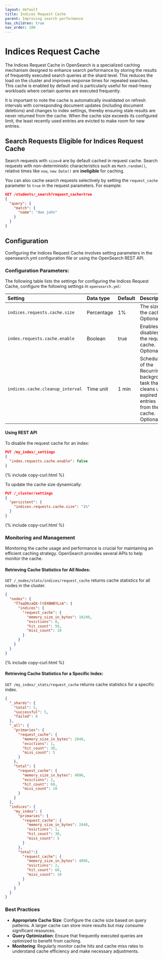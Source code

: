 ```yaml
---
layout: default
title: Indices Request Cache
parent: Improving search performance
has_children: true
nav_order: 100
---
```


# Indices Request Cache

The Indices Request Cache in OpenSearch is a specialized caching mechanism designed to enhance search performance by storing the results of frequently executed search queries at the shard level. This reduces the load on the cluster and improves response times for repeated searches. This cache is enabled by default and is particularly useful for read-heavy workloads where certain queries are executed frequently.

It is important to note the cache is automatically invalidated on refresh intervals with corresponding document updates (including document deletions) and changes to index settings, thereby ensuring stale results are never returned from the cache. When the cache size exceeds its configured limit, the least recently used entries are evicted to make room for new entries.

## Search Requests Eligible for Indices Request Cache
Search requests with `size=0` are by default cached in request cache. Search requests with non-deterministic characteristics such as `Math.random()`, relative times like `now`, `new Date()` are **ineligible** for caching.

You can also cache search requests selectively by setting the `request_cache` parameter to `true` in the request parameters. For example:
```json
GET /students/_search?request_cache=true
{
  "query": {
    "match": {
      "name": "doe john"
    }
  }
}
```

## Configuration
Configuring the Indices Request Cache involves setting parameters in the opensearch.yml configuration file or using the OpenSearch REST API.

### Configuration Parameters:

The following table lists the settings for configuring the Indices Request Cache, configure the following settings in `opensearch.yml`:

Setting | Data type  | Default | Description
:--- |:-----------|:--------| :---
`indices.requests.cache.size` | Percentage | 1%      | The size of the cache. Optional.
`index.requests.cache.enable` | Boolean    | true    | Enables or disables the request cache. Optional.
`indices.cache.cleanup_interval` | Time unit  | 1 min   | Schedule of the Recurring background task that cleans up expired entries from the cache. Optional.

#### Using REST API

To disable the request cache for an index:
```json
PUT /my_index/_settings
{
  "index.requests.cache.enable": false
}
```
{% include copy-curl.html %}

To update the cache size dynamically:
```json
PUT /_cluster/settings
{
  "persistent": {
    "indices.requests.cache.size": "1%"
  }
}
```
{% include copy-curl.html %}

### Monitoring and Management
Monitoring the cache usage and performance is crucial for maintaining an efficient caching strategy. OpenSearch provides several APIs to help monitor the cache.

#### Retrieving Cache Statistics for All Nodes:
`GET /_nodes/stats/indices/request_cache` returns cache statistics for all nodes in the cluster.

```json
{
  "nodes": {
    "T7aqO6zaQX-lt8XBWBYLsA": {
      "indices": {
        "request_cache": {
          "memory_size_in_bytes": 10240,
          "evictions": 0,
          "hit_count": 50,
          "miss_count": 10
        }
      }
    }
  }
}
```
{% include copy-curl.html %}

#### Retrieving Cache Statistics for a Specific Index:

`GET /my_index/_stats/request_cache` returns cache statistics for a specific index.
```json
{
  "_shards": {
    "total": 5,
    "successful": 5,
    "failed": 0
  },
  "_all": {
    "primaries": {
      "request_cache": {
        "memory_size_in_bytes": 2048,
        "evictions": 1,
        "hit_count": 30,
        "miss_count": 5
      }
    },
    "total": {
      "request_cache": {
        "memory_size_in_bytes": 4096,
        "evictions": 2,
        "hit_count": 60,
        "miss_count": 10
      }
    }
  },
  "indices": {
    "my_index": {
      "primaries": {
        "request_cache": {
          "memory_size_in_bytes": 2048,
          "evictions": 1,
          "hit_count": 30,
          "miss_count": 5
        }
      },
      "total":{
        "request_cache": {
          "memory_size_in_bytes": 4096,
          "evictions": 2,
          "hit_count": 60,
          "miss_count": 10
        }
      }
    }
  }
}
```

### Best Practices

- **Appropriate Cache Size**: Configure the cache size based on query patterns. A larger cache can store more results but may consume significant resources.
- **Query Optimization**: Ensure that frequently executed queries are optimized to benefit from caching.
- **Monitoring**: Regularly monitor cache hits and cache miss rates to understand cache efficiency and make necessary adjustments.